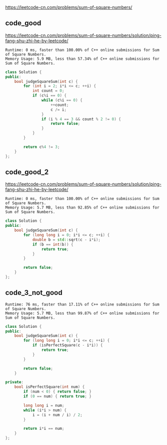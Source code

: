 
https://leetcode-cn.com/problems/sum-of-square-numbers/

## code_good
https://leetcode-cn.com/problems/sum-of-square-numbers/solution/ping-fang-shu-zhi-he-by-leetcode/

```
Runtime: 0 ms, faster than 100.00% of C++ online submissions for Sum of Square Numbers.
Memory Usage: 5.9 MB, less than 57.34% of C++ online submissions for Sum of Square Numbers.
```

```cpp
class Solution {
public:
    bool judgeSquareSum(int c) {
        for (int i = 2; i*i <= c; ++i) {
            int count = 0;
            if (c%i == 0) {
                while (c%i == 0) {
                    ++count;
                    c /= i;
                }
                if (i % 4 == 3 && count % 2 != 0) {
                    return false;
                }
            }
        }

        return c%4 != 3;
    }
};
```

## code_good_2

https://leetcode-cn.com/problems/sum-of-square-numbers/solution/ping-fang-shu-zhi-he-by-leetcode/

```
Runtime: 0 ms, faster than 100.00% of C++ online submissions for Sum of Square Numbers.
Memory Usage: 5.7 MB, less than 92.85% of C++ online submissions for Sum of Square Numbers.
```

```cpp
class Solution {
public:
    bool judgeSquareSum(int c) {
        for (long long i = 0; i*i <= c; ++i) {
            double b = std::sqrt(c - i*i);
            if (b == int(b)) {
                return true;
            }
        }

        return false;
    }
};
```

## code_3_not_good

```
Runtime: 76 ms, faster than 17.11% of C++ online submissions for Sum of Square Numbers.
Memory Usage: 5.7 MB, less than 99.87% of C++ online submissions for Sum of Square Numbers.
```

```cpp
class Solution {
public:
    bool judgeSquareSum(int c) {
        for (long long i = 0; i*i <= c; ++i) {
            if (isPerfectSquare(c - i*i)) {
                return true;
            }
        }

        return false;
    }

private:
    bool isPerfectSquare(int num) {
        if (num < 0) { return false; }
        if (0 == num) { return true; }

        long long i = num;
        while (i*i > num) {
            i = (i + num / i) / 2;
        }

        return i*i == num;
    }
};
```